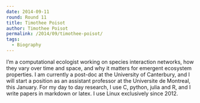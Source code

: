 ```yaml
---
date: 2014-09-11
round: Round 11
title: Timothee Poisot
author: Timothee Poisot
permalink: /2014/09/timothee-poisot/
tags:
  - Biography
---
```

I&#8217;m a computational ecologist working on species interaction networks, how they vary over time and space, and why it matters for emergent ecosystem properties. I am currently a post-doc at the University of Canterbury, and I will start a position as an assistant professor at the Universite de Montreal, this January. For my day to day research, I use C, python, julia and R, and I write papers in markdown or latex. I use Linux exclusively since 2012.
